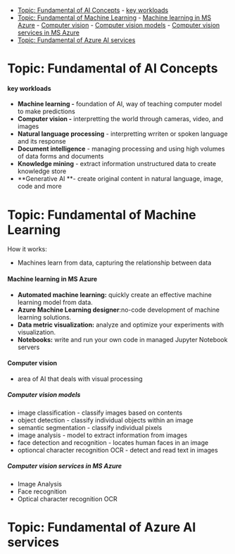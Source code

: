 - [Topic: Fundamental of AI Concepts](#topic-fundamental-of-ai-concepts)
      - [key workloads](#key-workloads)
- [Topic: Fundamental of Machine Learning](#topic-fundamental-of-machine-learning)
      - [Machine learning in MS Azure](#machine-learning-in-ms-azure)
      - [Computer vision](#computer-vision)
        - [Computer vision models](#computer-vision-models)
        - [Computer vision services in MS Azure](#computer-vision-services-in-ms-azure)
- [Topic: Fundamental of Azure AI services](#topic-fundamental-of-azure-ai-services)




# Topic: Fundamental of AI Concepts

#### key workloads

- **Machine learning -** foundation of AI, way of teaching computer model to make predictions
- **Computer vision -** interpretting the world through cameras, video, and images
- **Natural language processing** - interpretting wrriten or spoken language and its response
- **Document intelligence** - managing processing and using high volumes of data forms and documents
- **Knowledge mining** - extract information unstructured data to create knowledge store
- **Generative AI **- create original content in natural language, image, code and more

# Topic: Fundamental of Machine Learning

How it works:
- Machines learn from data, capturing the relationship between data

#### Machine learning in MS Azure
- **Automated machine learning:** quickly create an effective machine learning model from data.
- **Azure Machine Learning designer**:no-code development of machine learning solutions.
- **Data metric visualization:** analyze and optimize your experiments with visualization.
- **Notebooks:** write and run your own code in managed Jupyter Notebook servers 

#### Computer vision
- area of AI that deals with visual processing

##### Computer vision models
- image classification - classify images based on contents
- object detection - classify individual objects within an image
- semantic segmentation - classify individual pixels
- image analysis - model to extract information from images
- face detection and recognition - locates human faces in an image
- optioncal character recognition OCR - detect and read text in images

##### Computer vision services in MS Azure
- Image Analysis
- Face recognition
- Optical character recognition OCR

# Topic: Fundamental of Azure AI services